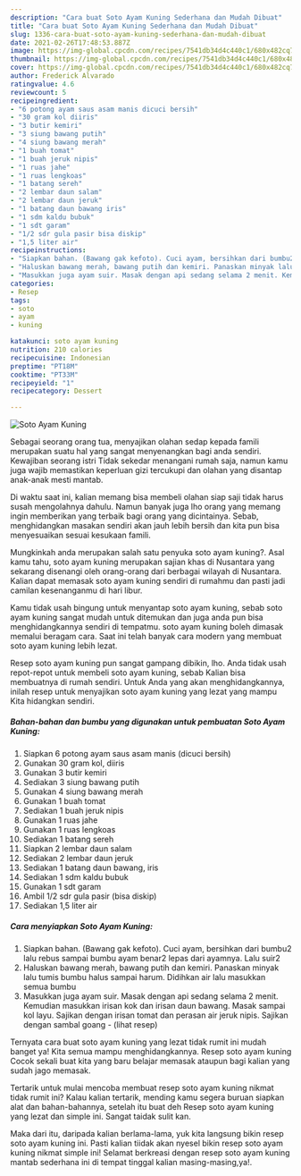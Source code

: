 ```yaml
---
description: "Cara buat Soto Ayam Kuning Sederhana dan Mudah Dibuat"
title: "Cara buat Soto Ayam Kuning Sederhana dan Mudah Dibuat"
slug: 1336-cara-buat-soto-ayam-kuning-sederhana-dan-mudah-dibuat
date: 2021-02-26T17:48:53.887Z
image: https://img-global.cpcdn.com/recipes/7541db34d4c440c1/680x482cq70/soto-ayam-kuning-foto-resep-utama.jpg
thumbnail: https://img-global.cpcdn.com/recipes/7541db34d4c440c1/680x482cq70/soto-ayam-kuning-foto-resep-utama.jpg
cover: https://img-global.cpcdn.com/recipes/7541db34d4c440c1/680x482cq70/soto-ayam-kuning-foto-resep-utama.jpg
author: Frederick Alvarado
ratingvalue: 4.6
reviewcount: 5
recipeingredient:
- "6 potong ayam saus asam manis dicuci bersih"
- "30 gram kol diiris"
- "3 butir kemiri"
- "3 siung bawang putih"
- "4 siung bawang merah"
- "1 buah tomat"
- "1 buah jeruk nipis"
- "1 ruas jahe"
- "1 ruas lengkoas"
- "1 batang sereh"
- "2 lembar daun salam"
- "2 lembar daun jeruk"
- "1 batang daun bawang iris"
- "1 sdm kaldu bubuk"
- "1 sdt garam"
- "1/2 sdr gula pasir bisa diskip"
- "1,5 liter air"
recipeinstructions:
- "Siapkan bahan. (Bawang gak kefoto). Cuci ayam, bersihkan dari bumbu2 lalu rebus sampai bumbu ayam benar2 lepas dari ayamnya. Lalu suir2"
- "Haluskan bawang merah, bawang putih dan kemiri. Panaskan minyak lalu tumis bumbu halus sampai harum. Didihkan air lalu masukkan semua bumbu"
- "Masukkan juga ayam suir. Masak dengan api sedang selama 2 menit. Kemudian masukkan irisan kok dan irisan daun bawang. Masak sampai kol layu. Sajikan dengan irisan tomat dan perasan air jeruk nipis. Sajikan dengan sambal goang           (lihat resep)"
categories:
- Resep
tags:
- soto
- ayam
- kuning

katakunci: soto ayam kuning 
nutrition: 210 calories
recipecuisine: Indonesian
preptime: "PT18M"
cooktime: "PT33M"
recipeyield: "1"
recipecategory: Dessert

---
```



![Soto Ayam Kuning](https://img-global.cpcdn.com/recipes/7541db34d4c440c1/680x482cq70/soto-ayam-kuning-foto-resep-utama.jpg)

Sebagai seorang orang tua, menyajikan olahan sedap kepada famili merupakan suatu hal yang sangat menyenangkan bagi anda sendiri. Kewajiban seorang istri Tidak sekedar menangani rumah saja, namun kamu juga wajib memastikan keperluan gizi tercukupi dan olahan yang disantap anak-anak mesti mantab.

Di waktu  saat ini, kalian memang bisa membeli olahan siap saji tidak harus susah mengolahnya dahulu. Namun banyak juga lho orang yang memang ingin memberikan yang terbaik bagi orang yang dicintainya. Sebab, menghidangkan masakan sendiri akan jauh lebih bersih dan kita pun bisa menyesuaikan sesuai kesukaan famili. 



Mungkinkah anda merupakan salah satu penyuka soto ayam kuning?. Asal kamu tahu, soto ayam kuning merupakan sajian khas di Nusantara yang sekarang disenangi oleh orang-orang dari berbagai wilayah di Nusantara. Kalian dapat memasak soto ayam kuning sendiri di rumahmu dan pasti jadi camilan kesenanganmu di hari libur.

Kamu tidak usah bingung untuk menyantap soto ayam kuning, sebab soto ayam kuning sangat mudah untuk ditemukan dan juga anda pun bisa menghidangkannya sendiri di tempatmu. soto ayam kuning boleh dimasak memalui beragam cara. Saat ini telah banyak cara modern yang membuat soto ayam kuning lebih lezat.

Resep soto ayam kuning pun sangat gampang dibikin, lho. Anda tidak usah repot-repot untuk membeli soto ayam kuning, sebab Kalian bisa membuatnya di rumah sendiri. Untuk Anda yang akan menghidangkannya, inilah resep untuk menyajikan soto ayam kuning yang lezat yang mampu Kita hidangkan sendiri.

<!--inarticleads1-->

##### Bahan-bahan dan bumbu yang digunakan untuk pembuatan Soto Ayam Kuning:

1. Siapkan 6 potong ayam saus asam manis (dicuci bersih)
1. Gunakan 30 gram kol, diiris
1. Gunakan 3 butir kemiri
1. Sediakan 3 siung bawang putih
1. Gunakan 4 siung bawang merah
1. Gunakan 1 buah tomat
1. Sediakan 1 buah jeruk nipis
1. Gunakan 1 ruas jahe
1. Gunakan 1 ruas lengkoas
1. Sediakan 1 batang sereh
1. Siapkan 2 lembar daun salam
1. Sediakan 2 lembar daun jeruk
1. Sediakan 1 batang daun bawang, iris
1. Sediakan 1 sdm kaldu bubuk
1. Gunakan 1 sdt garam
1. Ambil 1/2 sdr gula pasir (bisa diskip)
1. Sediakan 1,5 liter air




<!--inarticleads2-->

##### Cara menyiapkan Soto Ayam Kuning:

1. Siapkan bahan. (Bawang gak kefoto). Cuci ayam, bersihkan dari bumbu2 lalu rebus sampai bumbu ayam benar2 lepas dari ayamnya. Lalu suir2
1. Haluskan bawang merah, bawang putih dan kemiri. Panaskan minyak lalu tumis bumbu halus sampai harum. Didihkan air lalu masukkan semua bumbu
1. Masukkan juga ayam suir. Masak dengan api sedang selama 2 menit. Kemudian masukkan irisan kok dan irisan daun bawang. Masak sampai kol layu. Sajikan dengan irisan tomat dan perasan air jeruk nipis. Sajikan dengan sambal goang -           (lihat resep)




Ternyata cara buat soto ayam kuning yang lezat tidak rumit ini mudah banget ya! Kita semua mampu menghidangkannya. Resep soto ayam kuning Cocok sekali buat kita yang baru belajar memasak ataupun bagi kalian yang sudah jago memasak.

Tertarik untuk mulai mencoba membuat resep soto ayam kuning nikmat tidak rumit ini? Kalau kalian tertarik, mending kamu segera buruan siapkan alat dan bahan-bahannya, setelah itu buat deh Resep soto ayam kuning yang lezat dan simple ini. Sangat taidak sulit kan. 

Maka dari itu, daripada kalian berlama-lama, yuk kita langsung bikin resep soto ayam kuning ini. Pasti kalian tiidak akan nyesel bikin resep soto ayam kuning nikmat simple ini! Selamat berkreasi dengan resep soto ayam kuning mantab sederhana ini di tempat tinggal kalian masing-masing,ya!.

